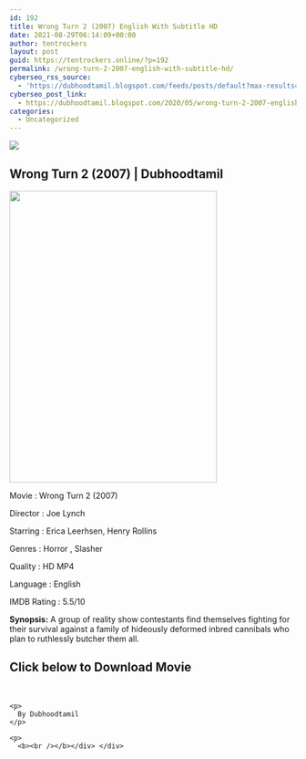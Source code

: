 ```yaml
---
id: 192
title: Wrong Turn 2 (2007) English With Subtitle HD
date: 2021-08-29T06:14:09+00:00
author: tentrockers
layout: post
guid: https://tentrockers.online/?p=192
permalink: /wrong-turn-2-2007-english-with-subtitle-hd/
cyberseo_rss_source:
  - 'https://dubhoodtamil.blogspot.com/feeds/posts/default?max-results=150&start-index=301'
cyberseo_post_link:
  - https://dubhoodtamil.blogspot.com/2020/05/wrong-turn-2-2007-english-with-subtitle.html
categories:
  - Uncategorized
---
```

<div class="media_block">
  <img src="https://1.bp.blogspot.com/-CUmWqgUOL6E/Xs1S8fYiLII/AAAAAAAABQ4/OujLrx3tuW4f8XJ5B7aNgREfcYNOxsamgCNcBGAsYHQ/s72-w364-h512-c/images%2B%252863%2529.jpeg" class="media_thumbnail" />
</div>

<div dir="ltr" trbidi="on" readability="13.959927140255">
  <h2>
    <span face>Wrong Turn 2&nbsp;</span><span face>(2007) |&nbsp;</span>Dubhoodtamil<br />
  </h2>
  
  <div class="separator">
    <a href="https://1.bp.blogspot.com/-CUmWqgUOL6E/Xs1S8fYiLII/AAAAAAAABQ4/OujLrx3tuW4f8XJ5B7aNgREfcYNOxsamgCNcBGAsYHQ/s1600/images%2B%252863%2529.jpeg"><img loading="lazy" border="0" data-original-height="655" data-original-width="468" height="512" src="https://1.bp.blogspot.com/-CUmWqgUOL6E/Xs1S8fYiLII/AAAAAAAABQ4/OujLrx3tuW4f8XJ5B7aNgREfcYNOxsamgCNcBGAsYHQ/w364-h512/images%2B%252863%2529.jpeg" width="364" /></a>
  </div>
  
  <p>
    <span face>Movie : Wrong Turn 2&nbsp;</span><span face>(2007)</span>
  </p>
  
  <p>
    <span face>Director : Joe Lynch</span>
  </p>
  
  <p>
    <span face>Starring : Erica Leerhsen, Henry Rollins</span>
  </p>
  
  <p>
    <span face>Genres : Horror , Slasher</span>
  </p>
  
  <p>
    <span face>Quality : HD MP4</span>
  </p>
  
  <p>
    <span face>Language : English</span>
  </p>
  
  <p>
    <span face>IMDB Rating : 5.5/10</span>
  </p>
  
  <p>
    <span face><b>Synopsis:</b> A group of reality show contestants find themselves fighting for their survival against a family of hideously deformed inbred cannibals who plan to ruthlessly butcher them all.</span>
  </p>
  
  <h2>
    <span face><b>Click below to Download Movie</b></span>
  </h2>
  
  <div>
    <span><b><br /></b></span></p> 
    
    <p>
      By Dubhoodtamil
    </p>
    
    <p>
      <b><br /></b></div> </div>